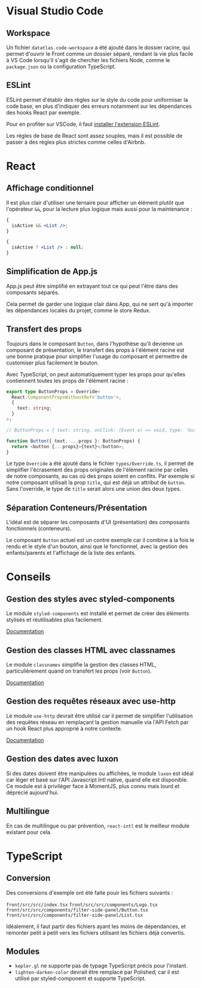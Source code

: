 # Visual Studio Code

## Workspace

Un fichier `datatlas.code-workspace` a été ajouté dans le dossier racine, qui permet d'ouvrir le Front comme un dossier séparé, rendant la vie plus facile à VS Code lorsqu'il s'agit de chercher les fichiers Node, comme le `package.json` ou la configuration TypeScript.

## ESLint

ESLint permet d'établir des règles sur le style du code pour uniformiser la code base, en plus d'indiquer des erreurs notamment sur les dépendances des hooks React par exemple.

Pour en profiter sur VSCode, il faut [installer l'extension ESLint](https://daveceddia.com/vscode-use-eslintrc/).

Les règles de base de React sont assez souples, mais il est possible de passer à des règles plus strictes comme celles d'Airbnb.

# React

## Affichage conditionnel

Il est plus clair d'utiliser une ternaire pour afficher un élément plutôt que l'opérateur `&&`, pour la lecture plus logique mais aussi pour la maintenance :

```jsx
{
  isActive && <List />;
}
```

```jsx
{
  isActive ? <List /> : null;
}
```

## Simplification de App.js

App.js peut être simplifié en extrayant tout ce qui peut l'être dans des composants séparés.

Cela permet de garder une logique clair dans App, qui ne sert qu'à importer les dépendances locales du projet, comme le store Redux.

## Transfert des props

Toujours dans le composant `Button`, dans l'hypothèse qu'il devienne un composant de présentation, le transfert des props à l'élément racine est une bonne pratique pour simplifier l'usage du composant et permettre de customiser plus facilement le bouton.

Avec TypeScript, on peut automatiquement typer les props pour qu'elles contiennent toutes les props de l'élément racine :

```ts
export type ButtonProps = Override<
  React.ComponentPropsWithoutRef<'button'>,
  {
    text: string;
  }
>;

// ButtonProps = { text: string, onClick: (Event e) => void, type: 'button'|'submit', name: string children: React.ReactNode, etc. }

function Button({ text, ...props }: ButtonProps) {
  return <button {...props}>{text}</button>;
}
```

Le type `Override` a été ajouté dans le fichier `types/Override.ts`, il permet de simplifier l'écrasement des props originales de l'élément racine par celles de notre composants, au cas où des props soient en conflits. Par exemple si notre composant utilisait la prop `title`, qui est déjà un attribut de `button`. Sans l'override, le type de `title` serait alors une union des deux types.

## Séparation Conteneurs/Présentation

L'idéal est de séparer les composants d'UI (présentation) des composants fonctionnels (conteneurs).

Le composant `Button` actuel est un contre exemple car il combine à la fois le rendu et le style d'un bouton, ainsi que le fonctionnel, avec la gestion des enfants/parents et l'affichage de la liste des enfants.

# Conseils

## Gestion des styles avec styled-components

Le module `styled-components` est installé et permet de créer des éléments stylisés et réutilisables plus facilement.

[Documentation](https://styled-components.com/docs)

## Gestion des classes HTML avec classnames

Le module `classnames` simplifie la gestion des classes HTML, particulièrement quand on transfert les props (voir `Button`).

[Documentation](https://github.com/JedWatson/classnames)

## Gestion des requêtes réseaux avec use-http

Le module `use-http` devrait être utilisé car il permet de simplifier l'utilisation des requêtes réseau en remplaçant la gestion manuelle via l'API Fetch par un hook React plus approprié à notre contexte.

[Documentation](https://use-http.com/#/)

## Gestion des dates avec luxon

Si des dates doivent être manipulées ou affichées, le module `luxon` est idéal car léger et basé sur l'API Javascript Intl native, quand elle est disponible.
Ce module est à priviléger face à MomentJS, plus connu mais lourd et déprécié aujourd'hui.

## Multilingue

En cas de multilingue ou par prévention, `react-intl` est le meilleur module existant pour cela.

# TypeScript

## Conversion

Des conversions d'exemple ont été faite pouir les fichiers suivants :

`front/src/src/index.tsx`
`front/src/src/components/Logo.tsx`
`front/src/src/components/filter-side-panel/Button.tsx`
`front/src/src/components/filter-side-panel/List.tsx`

Idéalement, il faut partir des fichiers ayant les moins de dépendances, et remonter petit à petit vers les fichiers utilisant les fichiers déjà convertis.

## Modules

- `kepler.gl` ne supporte pas de typage TypeScript précis pour l'instant.
- `lighten-darken-color` devrait être remplacé par Polished, car il est utilisé par styled-component et supporte TypeScript.
